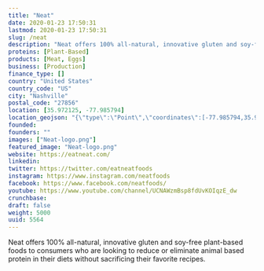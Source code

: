 ```yaml
---
title: "Neat"
date: 2020-01-23 17:50:31
lastmod: 2020-01-23 17:50:31
slug: /neat
description: "Neat offers 100% all-natural, innovative gluten and soy-free plant-based foods to consumers who are looking to reduce or eliminate animal based protein in their diets without sacrificing their favorite recipes."
proteins: [Plant-Based]
products: [Meat, Eggs]
business: [Production]
finance_type: []
country: "United States"
country_code: "US"
city: "Nashville"
postal_code: "27856"
location: [35.972125, -77.985794]
location_geojson: "{\"type\":\"Point\",\"coordinates\":[-77.985794,35.972125]}"
founded: 
founders: ""
images: ["Neat-logo.png"]
featured_image: "Neat-logo.png"
website: https://eatneat.com/
linkedin: 
twitter: https://twitter.com/eatneatfoods
instagram: https://www.instagram.com/neatfoods
facebook: https://www.facebook.com/neatfoods/
youtube: https://www.youtube.com/channel/UCNAWzmBsp8fdUvKOIqzE_dw
crunchbase: 
draft: false
weight: 5000
uuid: 5564
---
```

Neat offers 100% all-natural, innovative gluten and soy-free plant-based foods to consumers who are looking to reduce or eliminate animal based protein in their diets without sacrificing their favorite recipes.
